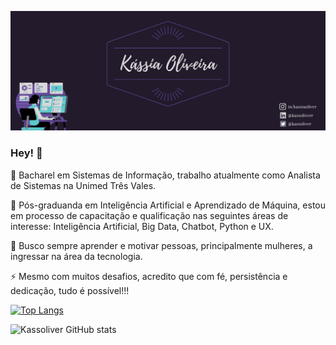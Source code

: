 ![Logo of the project](https://github.com/kassoliver/kassoliver/blob/main/logo.png?raw=true)
### Hey! 👋
<p> 🔭 Bacharel em Sistemas de Informação, trabalho atualmente como Analista de  Sistemas na Unimed Três Vales.</p>
<p> 🌱 Pós-graduanda em Inteligência Artificial e Aprendizado de Máquina, estou em processo de capacitação e qualificação nas seguintes áreas de interesse: 
Inteligência Artificial, Big Data, Chatbot, Python e UX.</p>
<p> 💬 Busco sempre aprender e motivar pessoas, principalmente mulheres, a ingressar na área da tecnologia.</p>
<p> ⚡ Mesmo com muitos desafios, acredito que com fé, persistência e dedicação, tudo é possível!!!</p>


[![Top Langs](https://github-readme-stats.vercel.app/api/top-langs/?username=kassoliver&layout=compact)](https://github.com/anuraghazra/github-readme-stats)

![Kassoliver GitHub stats](https://github-readme-stats.vercel.app/api?username=kassoliver&show_icons=true&theme=tokyonight)



